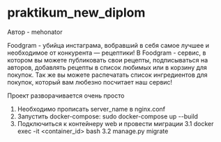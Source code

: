 # praktikum_new_diplom
Автор - mehonator

Foodgram - убийца инстаграма, вобравший в себя самое лучшее и необходимое от конкурента — рецептики!
В Foodgram - сервис, в котором вы можете публиковать свои рецепты, подписываться на авторов, добавлять рецепты в список любимых или в корзину для покупок.
Так же вы можете распечатать список ингредиентов для покупок, который вам любезно посчитает наш сервис!

Проект разворачивается очень просто
1. Необходимо прописать server_name в nginx.conf
2. Запустить docker-compose: sudo docker-compose up --build
3. Подключиться к контейнеру web и провести миграции
    3.1 docker exec -it <container_id> bash
    3.2 manage.py migrate
